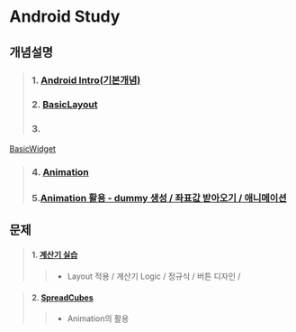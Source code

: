# Android Study

## 개념설명
> ### 1. [Android Intro(기본개념)](https://github.com/Lee-KyungSeok/Study/tree/master/Android/Contents/%EC%95%88%EB%93%9C%EB%A1%9C%EC%9D%B4%EB%93%9C%20%EA%B8%B0%EB%B3%B8%20%EA%B0%9C%EB%85%90)
> ### 2. [BasicLayout](https://github.com/Lee-KyungSeok/Study/tree/master/Android/Contents/BasicLayout)
> ### 3.
[BasicWidget](https://github.com/Lee-KyungSeok/Study/tree/master/Android/Contents/BasicWidget)
> ### 4. [Animation](https://github.com/Lee-KyungSeok/Study/tree/master/Android/Contents/Animation)
> ### 5.[Animation 활용 - dummy 생성 / 좌표값 받아오기 / 애니메이션](https://github.com/Lee-KyungSeok/Study/tree/master/Android/Contents/Animation2)

## 문제
>#### 1. [계산기 실습](https://github.com/Lee-KyungSeok/Study/tree/master/Android/Example/BasicCalculator)
>> - Layout 적용 / 계산기 Logic / 정규식 / 버튼 디자인 /

>#### 2. [SpreadCubes](https://github.com/Lee-KyungSeok/Study/tree/master/Android/Example/SpreadCubes)
>> - Animation의 활용
